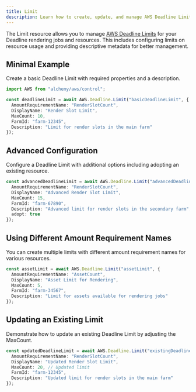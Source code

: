 ```yaml
---
title: Limit
description: Learn how to create, update, and manage AWS Deadline Limits using Alchemy Cloud Control.
---
```



The Limit resource allows you to manage [AWS Deadline Limits](https://docs.aws.amazon.com/deadline/latest/userguide/) for your Deadline rendering jobs and resources. This includes configuring limits on resource usage and providing descriptive metadata for better management.

## Minimal Example

Create a basic Deadline Limit with required properties and a description.

```ts
import AWS from "alchemy/aws/control";

const deadlineLimit = await AWS.Deadline.Limit("basicDeadlineLimit", {
  AmountRequirementName: "RenderSlotCount",
  DisplayName: "Render Slot Limit",
  MaxCount: 10,
  FarmId: "farm-12345",
  Description: "Limit for render slots in the main farm"
});
```

## Advanced Configuration

Configure a Deadline Limit with additional options including adopting an existing resource.

```ts
const advancedDeadlineLimit = await AWS.Deadline.Limit("advancedDeadlineLimit", {
  AmountRequirementName: "RenderSlotCount",
  DisplayName: "Advanced Render Slot Limit",
  MaxCount: 15,
  FarmId: "farm-67890",
  Description: "Advanced limit for render slots in the secondary farm",
  adopt: true
});
```

## Using Different Amount Requirement Names

You can create multiple limits with different amount requirement names for various resources.

```ts
const assetLimit = await AWS.Deadline.Limit("assetLimit", {
  AmountRequirementName: "AssetCount",
  DisplayName: "Asset Limit for Rendering",
  MaxCount: 5,
  FarmId: "farm-34567",
  Description: "Limit for assets available for rendering jobs"
});
```

## Updating an Existing Limit

Demonstrate how to update an existing Deadline Limit by adjusting the MaxCount.

```ts
const updatedDeadlineLimit = await AWS.Deadline.Limit("existingDeadlineLimit", {
  AmountRequirementName: "RenderSlotCount",
  DisplayName: "Updated Render Slot Limit",
  MaxCount: 20, // Updated limit
  FarmId: "farm-12345",
  Description: "Updated limit for render slots in the main farm"
});
```
